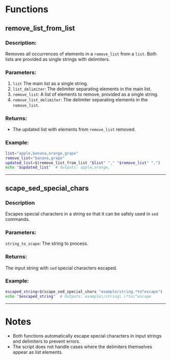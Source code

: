 # Functions
## remove_list_from_list
  
### Description:  
Removes all occurrences of elements in a `remove_list` from a `list`. Both lists are provided as single strings with delimiters.  
  
### Parameters:  
1. `list` The main list as a single string.  
2. `list_delimiter`: The delimiter separating elements in the main list.  
3. `remove_list`: A list of elements to remove, provided as a single string.  
4. `remove_list_delimiter`: The delimiter separating elements in the `remove_list`.  
  
### Returns:  
- The updated list with elements from `remove_list` removed.  
  
### Example:  
```bash  
list="apple,banana,orange,grape"  
remove_list="banana,grape"  
updated_list=$(remove_list_from_list "$list" "," "$remove_list" ",")  
echo "$updated_list"  # Outputs: apple,orange,  
```  
  
---  
  
## scape_sed_special_chars  
### Description  
Escapes special characters in a string so that it can be safely used in `sed` commands.  
  
### Parameters:  
`string_to_scape`: The string to process.  
  
### Returns:  
The input string with `sed` special characters escaped.  
  
### Example:  
```bash  
escaped_string=$(scape_sed_special_chars "example/string.*to^escape")  
echo "$escaped_string"  # Outputs: example\/string\.\*to\^escape  
```  
  
---  
  
# Notes  
- Both functions automatically escape special characters in input strings and delimiters to prevent errors.  
- The script does not handle cases where the delimiters themselves appear as list elements.  
  
